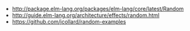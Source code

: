 - http://package.elm-lang.org/packages/elm-lang/core/latest/Random
- http://guide.elm-lang.org/architecture/effects/random.html
- https://github.com/jcollard/random-examples
